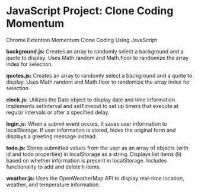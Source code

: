 # JavaScript Project: Clone Coding Momentum
Chrome Extention Momentum Clone Coding Using JavaScript

**background.js:**
Creates an array to randomly select a background and a quote to display.
Uses Math.random and Math.floor to randomize the array index for selection.

**quotes.js:**
Creates an array to randomly select a background and a quote to display.
Uses Math.random and Math.floor to randomize the array index for selection.

**clock.js:**
Utilizes the Date object to display date and time information.
Implements setInterval and setTimeout to set up timers that execute at regular intervals or after a specified delay.

**login.js:**
When a submit event occurs, it saves user information to localStorage.
If user information is stored, hides the original form and displays a greeting message instead.

**todo.js:**
Stores submitted values from the user as an array of objects (with id and todo properties) in localStorage as a string.
Displays list items (li) based on whether information is present in localStorage.
Includes functionality to add and delete li items.

**weather.js:**
Uses the OpenWeatherMap API to display real-time location, weather, and temperature information.
